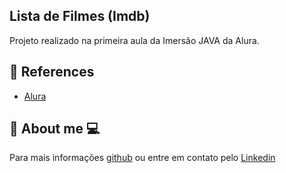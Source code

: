 ## Lista de Filmes (Imdb)

Projeto realizado na primeira aula da Imersão JAVA da Alura. 

## 🚀 References

 - [Alura](https://www.alura.com.br/)

## 🧑 About me 💻
Para mais informações [github](https://github.com/GuilhermeHVSantos) ou entre em contato pelo [Linkedin](https://www.linkedin.com/in/guilhermehvs/)
